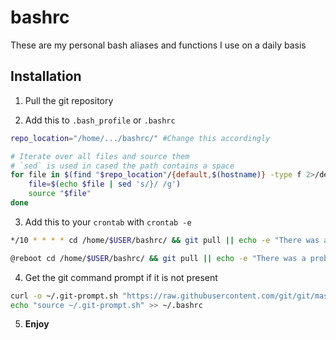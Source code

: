 # bashrc
These are my personal bash aliases and functions I use on a daily basis


## Installation

1. Pull the git repository

2. Add this to `.bash_profile` or `.bashrc`
```bash
repo_location="/home/.../bashrc/" #Change this accordingly

# Iterate over all files and source them
# `sed` is used in cased the path contains a space
for file in $(find "$repo_location"/{default,$(hostname)} -type f 2>/dev/null | sed 's/ /}/g'); do
    file=$(echo $file | sed 's/}/ /g')
    source "$file"
done
```

3. Add this to your `crontab` with `crontab -e`
```bash
*/10 * * * * cd /home/$USER/bashrc/ && git pull || echo -e "There was a problem with the update of the bashrc repo!"

@reboot cd /home/$USER/bashrc/ && git pull || echo -e "There was a problem with the update of the bashrc repo!"
```

4. Get the git command prompt if it is not present
```bash
curl -o ~/.git-prompt.sh "https://raw.githubusercontent.com/git/git/master/contrib/completion/git-prompt.sh"
echo "source ~/.git-prompt.sh" >> ~/.bashrc
```

5. **Enjoy**